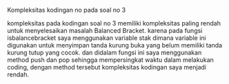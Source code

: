 Kompleksitas kodingan no pada soal no 3

kompleksitas pada kodingan soal no 3 memiliki kompleksitas paling rendah untuk menyelesaikan masalah Balanced Bracket. karena pada fungsi isbalancebracket saya menggunakan variable stak dimana variable ini digunakan untuk menyimpan tanda kurung buka yang belum memiliki tanda kurung tutup yang cocok. dan didalam fungsi ini saya menggunakan method push dan pop sehingga mempersingkat waktu dalam melakukan coding, dengan method tersebut kompleksitas kodingan saya menjadi rendah.

